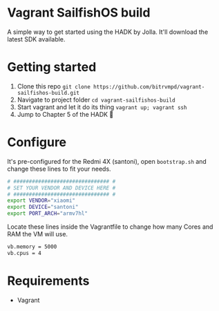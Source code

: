 # Vagrant SailfishOS build

A simple way to get started using the HADK by Jolla. It'll download the latest SDK available.

# Getting started
1. Clone this repo `git clone https://github.com/bitrvmpd/vagrant-sailfishos-build.git`
2. Navigate to project folder `cd vagrant-sailfishos-build`
3. Start vagrant and let it do its thing `vagrant up; vagrant ssh`
4. Jump to Chapter 5 of the HADK :tada:


# Configure

It's pre-configured for the Redmi 4X (santoni), open `bootstrap.sh` and change these lines to fit your needs.

```bash
# ############################### #
# SET YOUR VENDOR AND DEVICE HERE #
# ############################### #
export VENDOR="xiaomi"
export DEVICE="santoni"
export PORT_ARCH="armv7hl"
```

Locate these lines inside the Vagrantfile to change how many Cores and RAM the VM will use.

```bash
vb.memory = 5000
vb.cpus = 4
```

# Requirements
- Vagrant
